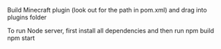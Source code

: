 Build Minecraft plugin (look out for the path in pom.xml) and drag into plugins folder

To run Node server, first install all dependencies and then run
npm build
npm start